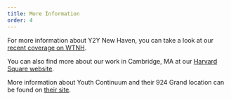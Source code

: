 ```yaml
---
title: More Information
order: 4
---
```


For more information about Y2Y New Haven, you can take a look at our [recent coverage on WTNH](https://www.wtnh.com/news/connecticut/new-haven/plans-to-get-new-haven-homeless-youth-out-of-the-cold/1742654500).

You can also find more about our work in Cambridge, MA at our [Harvard Square website](https://www.y2yharvardsquare.org/).

More information about Youth Continuum and their 924 Grand location can be found on [their site](http://www.youthcontinuum.org/mission-and-philosophy.html).
